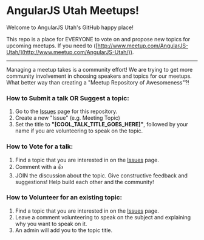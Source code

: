 # AngularJS Utah Meetups!

Welcome to AngularJS Utah's GitHub happy place!

This repo is a place for EVERYONE to vote on and propose new topics for upcoming meetups. If you need to ([http://www.meetup.com/AngularJS-Utah/](http://www.meetup.com/AngularJS-Utah/)).

<hr />

Managing a meetup takes is a community effort!  We are trying to get more community involvement in choosing speakers and topics for our meetups.  What better way than creating a "Meetup Repository of Awesomeness"?!

### How to Submit a talk OR Suggest a topic:
1. Go to the [Issues](https://github.com/AngularJSUtah/meetups/issues) page for this repository.
2. Create a new "Issue" (e.g. Meeting Topic)
3. Set the title to **"[COOL_TALK_TITLE_GOES_HERE]"**, followed by your name if you are volunteering to speak on the topic.

### How to Vote for a talk:
1. Find a topic that you are interested in on the [Issues](https://github.com/AngularJSUtah/meetups/issues) page.
2. Comment with a :+1:
3. JOIN the discussion about the topic. Give constructive feedback and suggestions! Help build each other and the community!

### How to Volunteer for an existing topic:
1. Find a topic that you are interested in on the [Issues](https://github.com/AngularJSUtah/meetups/issues) page.
2. Leave a comment volunteering to speak on the subject and explaining why you want to speak on it.
3. An admin will add you to the topic title.

